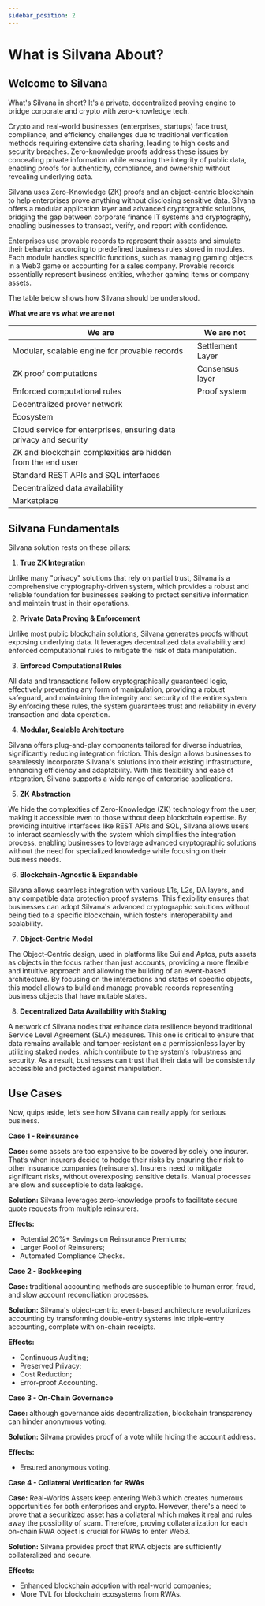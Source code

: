 ```yaml
---
sidebar_position: 2
---
```


# What is Silvana About?
## Welcome to Silvana
What's Silvana in short? It's a private, decentralized proving engine to bridge corporate and crypto with zero-knowledge tech.

Crypto and real-world businesses (enterprises, startups) face trust, compliance, and efficiency challenges due to traditional verification methods requiring extensive data sharing, leading to high costs and security breaches. Zero-knowledge proofs address these issues by concealing private information while ensuring the integrity of public data, enabling proofs for authenticity, compliance, and ownership without revealing underlying data. 

Silvana uses Zero-Knowledge (ZK) proofs and an object-centric blockchain to help enterprises prove anything without disclosing sensitive data. Silvana offers a modular application layer and advanced cryptographic solutions, bridging the gap between corporate finance IT systems and cryptography, enabling businesses to transact, verify, and report with confidence.

Enterprises use provable records to represent their assets and simulate their behavior according to predefined business rules stored in modules. Each module handles specific functions, such as managing gaming objects in a Web3 game or accounting for a sales company. Provable records essentially represent business entities, whether gaming items or company assets.

The table below shows how Silvana should be understood.

**What we are vs what we are not**

| We are | We are not |
|--------|------------|
| Modular, scalable engine for provable records | Settlement Layer |
| ZK proof computations | Consensus layer |
| Enforced computational rules | Proof system |
| Decentralized prover network | |
| Ecosystem | |
| Cloud service for enterprises, ensuring data privacy and security | |
| ZK and blockchain complexities are hidden from the end user | |
| Standard REST APIs and SQL interfaces | |
| Decentralized data availability | |
| Marketplace | |

## Silvana Fundamentals
Silvana solution rests on these pillars:

1. **True ZK Integration**

Unlike many "privacy" solutions that rely on partial trust, Silvana is a comprehensive cryptography-driven system, which provides a robust and reliable foundation for businesses seeking to protect sensitive information and maintain trust in their operations.

2. **Private Data Proving & Enforcement**

Unlike most public blockchain solutions, Silvana generates proofs without exposing underlying data. It leverages decentralized data availability and enforced computational rules to mitigate the risk of data manipulation.

3. **Enforced Computational Rules**

All data and transactions follow cryptographically guaranteed logic, effectively preventing any form of manipulation, providing a robust safeguard, and maintaining the integrity and security of the entire system. By enforcing these rules, the system guarantees trust and reliability in every transaction and data operation.

4. **Modular, Scalable Architecture**

Silvana offers plug-and-play components tailored for diverse industries, significantly reducing integration friction. This design allows businesses to seamlessly incorporate Silvana's solutions into their existing infrastructure, enhancing efficiency and adaptability. With this flexibility and ease of integration, Silvana supports a wide range of enterprise applications.

5. **ZK Abstraction**

We hide the complexities of Zero-Knowledge (ZK) technology from the user, making it accessible even to those without deep blockchain expertise. By providing intuitive interfaces like REST APIs and SQL, Silvana allows users to interact seamlessly with the system which simplifies the integration process, enabling businesses to leverage advanced cryptographic solutions without the need for specialized knowledge while focusing on their business needs.

6. **Blockchain-Agnostic & Expandable**

Silvana allows seamless integration with various L1s, L2s, DA layers, and any compatible data protection proof systems. This flexibility ensures that businesses can adopt Silvana's advanced cryptographic solutions without being tied to a specific blockchain, which fosters interoperability and scalability.

7. **Object-Centric Model**

The Object-Centric design, used in platforms like Sui and Aptos, puts assets as objects in the focus rather than just accounts, providing a more flexible and intuitive approach and allowing the building of an event-based architecture. By focusing on the interactions and states of specific objects, this model allows to build and manage provable records representing business objects that have mutable states.

8. **Decentralized Data Availability with Staking**

A network of Silvana nodes that enhance data resilience beyond traditional Service Level Agreement (SLA) measures. This one is critical to ensure that data remains available and tamper-resistant on a permissionless layer by utilizing staked nodes, which contribute to the system's robustness and security. As a result, businesses can trust that their data will be consistently accessible and protected against manipulation.

## Use Cases
Now, quips aside, let’s see how Silvana can really apply for serious business.

**Case 1 - Reinsurance**

**Case:** some assets are too expensive to be covered by solely one insurer. That’s when insurers decide to hedge their risks by ensuring their risk to other insurance companies (reinsurers). Insurers need to mitigate significant risks, without overexposing sensitive details. Manual processes are slow and susceptible to data leakage.

**Solution:** Silvana leverages zero-knowledge proofs to facilitate secure quote requests from multiple reinsurers.

**Effects:** 
- Potential 20%+ Savings on Reinsurance Premiums;
- Larger Pool of Reinsurers;
- Automated Compliance Checks.

**Case 2 - Bookkeeping**

**Case:** traditional accounting methods are susceptible to human error, fraud, and slow account reconciliation processes.

**Solution:** Silvana's object-centric, event-based architecture revolutionizes accounting by transforming double-entry systems into triple-entry accounting, complete with on-chain receipts.

**Effects:**
- Continuous Auditing;
- Preserved Privacy;
- Cost Reduction;
- Error-proof Accounting.

**Case 3 - On-Chain Governance**

**Case:** although governance aids decentralization, blockchain transparency can hinder anonymous voting.

**Solution:** Silvana provides proof of a vote while hiding the account address.

**Effects:**
- Ensured anonymous voting.

**Case 4 - Collateral Verification for RWAs**

**Case:** Real-Worlds Assets keep entering Web3 which creates numerous opportunities for both enterprises and crypto. However, there's a need to prove that a securitized asset has a collateral which makes it real and rules away the possibility of scam. Therefore, proving collateralization for each on-chain RWA object is crucial for RWAs to enter Web3.

**Solution:** Silvana provides proof that RWA objects are sufficiently collateralized and secure.

**Effects:**
- Enhanced blockchain adoption with real-world companies;
- More TVL for blockchain ecosystems from RWAs.
